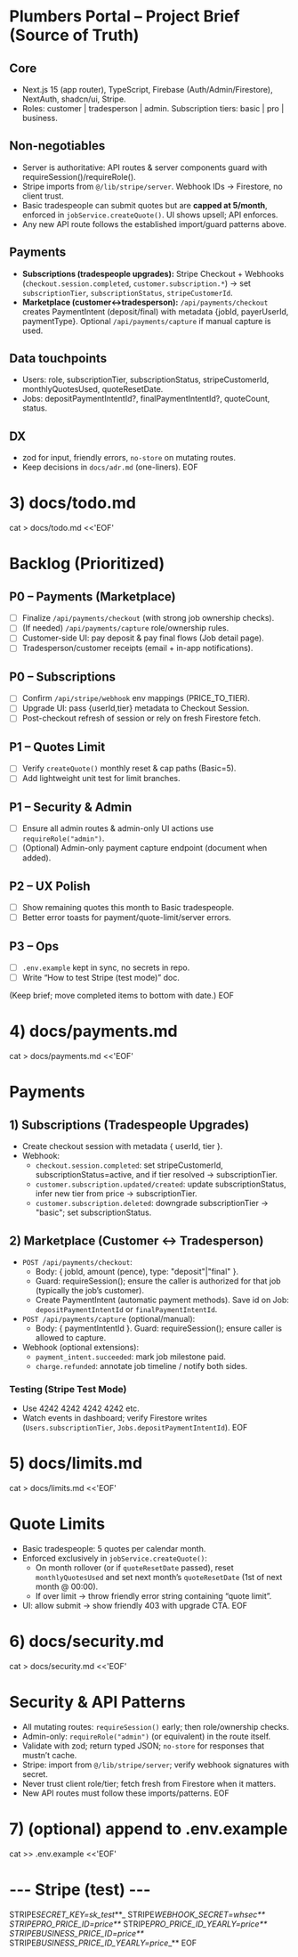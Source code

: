 # Plumbers Portal – Project Brief (Source of Truth)

## Core

- Next.js 15 (app router), TypeScript, Firebase (Auth/Admin/Firestore), NextAuth, shadcn/ui, Stripe.
- Roles: customer | tradesperson | admin. Subscription tiers: basic | pro | business.

## Non-negotiables

- Server is authoritative: API routes & server components guard with requireSession()/requireRole().
- Stripe imports from `@/lib/stripe/server`. Webhook IDs → Firestore, no client trust.
- Basic tradespeople can submit quotes but are **capped at 5/month**, enforced in `jobService.createQuote()`. UI shows upsell; API enforces.
- Any new API route follows the established import/guard patterns above.

## Payments

- **Subscriptions (tradespeople upgrades):** Stripe Checkout + Webhooks (`checkout.session.completed`, `customer.subscription.*`) → set `subscriptionTier`, `subscriptionStatus`, `stripeCustomerId`.
- **Marketplace (customer↔tradesperson):** `/api/payments/checkout` creates PaymentIntent (deposit/final) with metadata {jobId, payerUserId, paymentType}. Optional `/api/payments/capture` if manual capture is used.

## Data touchpoints

- Users: role, subscriptionTier, subscriptionStatus, stripeCustomerId, monthlyQuotesUsed, quoteResetDate.
- Jobs: depositPaymentIntentId?, finalPaymentIntentId?, quoteCount, status.

## DX

- zod for input, friendly errors, `no-store` on mutating routes.
- Keep decisions in `docs/adr.md` (one-liners).
  EOF

# 3) docs/todo.md

cat > docs/todo.md <<'EOF'

# Backlog (Prioritized)

## P0 – Payments (Marketplace)

- [ ] Finalize `/api/payments/checkout` (with strong job ownership checks).
- [ ] (If needed) `/api/payments/capture` role/ownership rules.
- [ ] Customer-side UI: pay deposit & pay final flows (Job detail page).
- [ ] Tradesperson/customer receipts (email + in-app notifications).

## P0 – Subscriptions

- [ ] Confirm `/api/stripe/webhook` env mappings (PRICE_TO_TIER).
- [ ] Upgrade UI: pass {userId,tier} metadata to Checkout Session.
- [ ] Post-checkout refresh of session or rely on fresh Firestore fetch.

## P1 – Quotes Limit

- [ ] Verify `createQuote()` monthly reset & cap paths (Basic=5).
- [ ] Add lightweight unit test for limit branches.

## P1 – Security & Admin

- [ ] Ensure all admin routes & admin-only UI actions use `requireRole("admin")`.
- [ ] (Optional) Admin-only payment capture endpoint (document when added).

## P2 – UX Polish

- [ ] Show remaining quotes this month to Basic tradespeople.
- [ ] Better error toasts for payment/quote-limit/server errors.

## P3 – Ops

- [ ] `.env.example` kept in sync, no secrets in repo.
- [ ] Write “How to test Stripe (test mode)” doc.

(Keep brief; move completed items to bottom with date.)
EOF

# 4) docs/payments.md

cat > docs/payments.md <<'EOF'

# Payments

## 1) Subscriptions (Tradespeople Upgrades)

- Create checkout session with metadata { userId, tier }.
- Webhook:
  - `checkout.session.completed`: set stripeCustomerId, subscriptionStatus=active, and if tier resolved → subscriptionTier.
  - `customer.subscription.updated/created`: update subscriptionStatus, infer new tier from price → subscriptionTier.
  - `customer.subscription.deleted`: downgrade subscriptionTier → "basic"; set subscriptionStatus.

## 2) Marketplace (Customer ↔ Tradesperson)

- `POST /api/payments/checkout`:
  - Body: { jobId, amount (pence), type: "deposit"|"final" }.
  - Guard: requireSession(); ensure the caller is authorized for that job (typically the job’s customer).
  - Create PaymentIntent (automatic payment methods). Save id on Job: `depositPaymentIntentId` or `finalPaymentIntentId`.
- `POST /api/payments/capture` (optional/manual):
  - Body: { paymentIntentId }. Guard: requireSession(); ensure caller is allowed to capture.
- Webhook (optional extensions):
  - `payment_intent.succeeded`: mark job milestone paid.
  - `charge.refunded`: annotate job timeline / notify both sides.

### Testing (Stripe Test Mode)

- Use 4242 4242 4242 4242 etc.
- Watch events in dashboard; verify Firestore writes (`Users.subscriptionTier`, `Jobs.depositPaymentIntentId`).
  EOF

# 5) docs/limits.md

cat > docs/limits.md <<'EOF'

# Quote Limits

- Basic tradespeople: 5 quotes per calendar month.
- Enforced exclusively in `jobService.createQuote()`:
  - On month rollover (or if `quoteResetDate` passed), reset `monthlyQuotesUsed` and set next month’s `quoteResetDate` (1st of next month @ 00:00).
  - If over limit → throw friendly error string containing “quote limit”.
- UI: allow submit → show friendly 403 with upgrade CTA.
  EOF

# 6) docs/security.md

cat > docs/security.md <<'EOF'

# Security & API Patterns

- All mutating routes: `requireSession()` early; then role/ownership checks.
- Admin-only: `requireRole("admin")` (or equivalent) in the route itself.
- Validate with zod; return typed JSON; `no-store` for responses that mustn’t cache.
- Stripe: import from `@/lib/stripe/server`; verify webhook signatures with secret.
- Never trust client role/tier; fetch fresh from Firestore when it matters.
- New API routes must follow these imports/patterns.
  EOF

# 7) (optional) append to .env.example

cat >> .env.example <<'EOF'

# --- Stripe (test) ---

STRIPE*SECRET_KEY=sk_test***_
STRIPE*WEBHOOK_SECRET=whsec*_**
STRIPE*PRO_PRICE_ID=price***_
STRIPE*PRO_PRICE_ID_YEARLY=price*_**
STRIPE*BUSINESS_PRICE_ID=price***_
STRIPE*BUSINESS_PRICE_ID_YEARLY=price*_**
EOF
